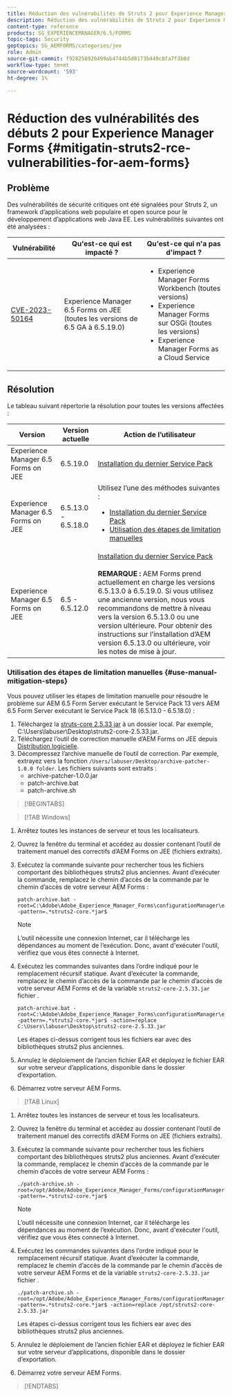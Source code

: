 ```yaml
---
title: Réduction des vulnérabilités de Struts 2 pour Experience Manager Forms on JEE
description: Réduction des vulnérabilités de Struts 2 pour Experience Manager Forms on JEE
content-type: reference
products: SG_EXPERIENCEMANAGER/6.5/FORMS
topic-tags: Security
geptopics: SG_AEMFORMS/categories/jee
role: Admin
source-git-commit: f928256920499ab4744b5d8173b449c8fa7f3b8d
workflow-type: tm+mt
source-wordcount: '593'
ht-degree: 1%

---
```



# Réduction des vulnérabilités des débuts 2 pour Experience Manager Forms {#mitigatin-struts2-rce-vulnerabilities-for-aem-forms}

## Problème

Des vulnérabilités de sécurité critiques ont été signalées pour Struts 2, un framework d’applications web populaire et open source pour le développement d’applications web Java EE. Les vulnérabilités suivantes ont été analysées :

| Vulnérabilité | Qu&#39;est-ce qui est impacté ? | Qu&#39;est-ce qui n&#39;a pas d&#39;impact ? |
|---|---|---|
| [CVE-2023-50164](https://cve.mitre.org/cgi-bin/cvename.cgi?name=2023-50164) | Experience Manager 6.5 Forms on JEE (toutes les versions de 6.5 GA à 6.5.19.0) | <ul><li> Experience Manager Forms Workbench (toutes versions)</li> <li> Experience Manager Forms sur OSGi (toutes les versions) </li> <li> Experience Manager Forms as a Cloud Service </li> <ul> |

## Résolution

Le tableau suivant répertorie la résolution pour toutes les versions affectées :

| Version | Version actuelle | Action de l’utilisateur |
|---|---|---|
| Experience Manager 6.5 Forms on JEE | 6.5.19.0 | [Installation du dernier Service Pack](https://experienceleague.adobe.com/docs/experience-manager-65/release-notes/aem-forms-current-service-pack-installation-instructions.html?lang=fr) |
| Experience Manager 6.5 Forms on JEE | 6.5.13.0 - 6.5.18.0 | Utilisez l’une des méthodes suivantes : <ul><li>  <a href="https://experienceleague.adobe.com/docs/experience-manager-65/release-notes/aem-forms-current-service-pack-installation-instructions.html?lang=fr"> Installation du dernier Service Pack </a> </li> <li> <a href ="#use-manual-mitigation-steps"> Utilisation des étapes de limitation manuelles </a> |
| Experience Manager 6.5 Forms on JEE | 6.5 - 6.5.12.0 | [Installation du dernier Service Pack](https://experienceleague.adobe.com/docs/experience-manager-65/release-notes/aem-forms-current-service-pack-installation-instructions.html?lang=fr)  </br> </br> **REMARQUE :** AEM Forms prend actuellement en charge les versions 6.5.13.0 à 6.5.19.0. Si vous utilisez une ancienne version, nous vous recommandons de mettre à niveau vers la version 6.5.13.0 ou une version ultérieure. Pour obtenir des instructions sur l’installation d’AEM version 6.5.13.0 ou ultérieure, voir les notes de mise à jour. |

### Utilisation des étapes de limitation manuelles {#use-manual-mitigation-steps}

Vous pouvez utiliser les étapes de limitation manuelle pour résoudre le problème sur AEM 6.5 Form Server exécutant le Service Pack 13 vers AEM 6.5 Form Server exécutant le Service Pack 18 (6.5.13.0 - 6.5.18.0) :

1. Téléchargez la [struts-core 2.5.33 jar](https://repo1.maven.org/maven2/org/apache/struts/struts2-core/2.5.33/struts2-core-2.5.33.jar) à un dossier local. Par exemple, C:\Users\labuser\Desktop\struts2-core-2.5.33.jar.
1. Téléchargez l’outil de correction manuelle d’AEM Forms on JEE depuis [Distribution logicielle](https://experience.adobe.com/#/downloads/content/software-distribution/en/aem.html?package=/content/software-distribution/en/details.html/content/dam/aem/public/adobe/packages/cq650/servicepack/fd/patch_utility/archive-patcher-1.0.0.zip).
1. Décompressez l’archive manuelle de l’outil de correction. Par exemple, extrayez vers la fonction `/Users/labuser/Desktop/archive-patcher-1.0.0 folder`. Les fichiers suivants sont extraits :
   * archive-patcher-1.0.0.jar
   * patch-archive.bat
   * patch-archive.sh

>[!BEGINTABS]

>[!TAB Windows]

1. Arrêtez toutes les instances de serveur et tous les localisateurs.

1. Ouvrez la fenêtre du terminal et accédez au dossier contenant l’outil de traitement manuel des correctifs d’AEM Forms on JEE (fichiers extraits).

1. Exécutez la commande suivante pour rechercher tous les fichiers comportant des bibliothèques struts2 plus anciennes. Avant d’exécuter la commande, remplacez le chemin d’accès de la commande par le chemin d’accès de votre serveur AEM Forms :


   ```
   patch-archive.bat -root=C:\Adobe\Adobe_Experience_Manager_Forms\configurationManager\export -pattern=.*struts2-core.*jar$
   ```

   >[!NOTE]
   >
   >
   >L’outil nécessite une connexion Internet, car il télécharge les dépendances au moment de l’exécution. Donc, avant d&#39;exécuter l&#39;outil, vérifiez que vous êtes connecté à Internet.

1. Exécutez les commandes suivantes dans l’ordre indiqué pour le remplacement récursif statique. Avant d’exécuter la commande, remplacez le chemin d’accès de la commande par le chemin d’accès de votre serveur AEM Forms et de la variable `struts2-core-2.5.33.jar` fichier .



   ```
   patch-archive.bat -root=C:\Adobe\Adobe_Experience_Manager_Forms\configurationManager\export -pattern=.*struts2-core.*jar$ -action=replace C:\Users\labuser\Desktop\struts2-core-2.5.33.jar
   ```

   Les étapes ci-dessus corrigent tous les fichiers ear avec des bibliothèques struts2 plus anciennes.

1. Annulez le déploiement de l’ancien fichier EAR et déployez le fichier EAR sur votre serveur d’applications, disponible dans le dossier d’exportation.

1. Démarrez votre serveur AEM Forms.

>[!TAB Linux]

1. Arrêtez toutes les instances de serveur et tous les localisateurs.

1. Ouvrez la fenêtre du terminal et accédez au dossier contenant l’outil de traitement manuel des correctifs d’AEM Forms on JEE (fichiers extraits).

1. Exécutez la commande suivante pour rechercher tous les fichiers comportant des bibliothèques struts2 plus anciennes. Avant d’exécuter la commande, remplacez le chemin d’accès de la commande par le chemin d’accès de votre serveur AEM Forms :


   ```
   ./patch-archive.sh -root=/opt/Adobe/Adobe_Experience_Manager_Forms/configurationManager/export/ -pattern=.*struts2-core.*jar$
   ```

   >[!NOTE]
   >
   >
   >L’outil nécessite une connexion Internet, car il télécharge les dépendances au moment de l’exécution. Donc, avant d&#39;exécuter l&#39;outil, vérifiez que vous êtes connecté à Internet.

1. Exécutez les commandes suivantes dans l’ordre indiqué pour le remplacement récursif statique. Avant d’exécuter la commande, remplacez le chemin d’accès de la commande par le chemin d’accès de votre serveur AEM Forms et de la variable `struts2-core-2.5.33.jar` fichier .



   ```
   ./patch-archive.sh -root=/opt/Adobe/Adobe_Experience_Manager_Forms/configurationManager/export/ -pattern=.*struts2-core.*jar$ -action=replace /opt/struts2-core-2.5.33.jar
   ```

   Les étapes ci-dessus corrigent tous les fichiers ear avec des bibliothèques struts2 plus anciennes.

1. Annulez le déploiement de l’ancien fichier EAR et déployez le fichier EAR sur votre serveur d’applications, disponible dans le dossier d’exportation.

1. Démarrez votre serveur AEM Forms.

>[!ENDTABS]




<!-- 
### Manual patching tool 


>[!BEGINTABS]

>[!TAB Windows]

    ```
    
    patch-archive.bat [-root=dir-or-file] [-pattern=regex] [-action=list(default)|delete|replace <replacement-file>]

    ```

* **dir-or-file**: Specifies path of directory containing multiple archives to patch. The default path for AEM Forms on JEE is <>. 
* **regex**: Specifies regular expression identifying a file or an archive entry to patch. It is tested against each file's or archive entry's absolute path. For example, the pattern `.*struts2-core-2.5.30.jar$` search for all the lines that end with the exact string `struts2-core-2.5.30.jar`.
* **list**: Lists the matched files or archive entries. It recursively searches for and reports all instances of the supplied pattern matched in any entry present in any archive file (zip/jar/war/ear) inside the supplied root directory. No changes are made to any file. It is the default action of the tool, when no action is specified.
* **delete**: Deletes the matched files or archive entries. If the matched entity is an archive, deletion happens before traversing it. This prevents any potentially matching entries inside it from being reported.  
* **replace**: Substitutes the matched files or archive entries with the supplied replacement. If the matched entity is an archive, replacement happens before traversing it. This prevents any potentially matching entries inside it from being reported.

>[!TAB macOS]

    ```
    
    patch-archive.sh [-root=dir-or-file] [-pattern=regex] [-action=list(default)|delete|replace <replacement-file>]

    ```

* **dir-or-file**: Specifies path of directory containing multiple archives to patch. The default path for AEM Forms on JEE is <>. 
* **regex**: Specifies regular expression identifying a file or an archive entry to patch. It is tested against each file's or archive entry's absolute path. For example, the pattern `.*struts2-core-2.5.30.jar$` search for all the lines that end with the exact string `struts2-core-2.5.30.jar`.
* **list**: Lists the matched files or archive entries. It recursively searches for and reports all instances of the supplied pattern matched in any entry present in any archive file (zip/jar/war/ear) inside the supplied root directory. No changes are made to any file. It is the default action of the tool, when no action is specified.
* **delete**: Deletes the matched files or archive entries. If the matched entity is an archive, deletion happens before traversing it. This prevents any potentially matching entries inside it from being reported.  
* **replace**: Substitutes the matched files or archive entries with the supplied replacement. If the matched entity is an archive, replacement happens before traversing it. This prevents any potentially matching entries inside it from being reported.  

>[!TAB Linux]

    ```
    
    patch-archive.sh [-root=dir-or-file] [-pattern=regex] [-action=list(default)|delete|replace <replacement-file>]

    ```

* **dir-or-file**: Specifies path of directory containing multiple archives to patch. The default path for AEM Forms on JEE is <>. 
* **regex**: Specifies regular expression identifying a file or an archive entry to patch. It is tested against each file's or archive entry's absolute path. For example, the pattern `.*struts2-core-2.5.30.jar$` search for all the lines that end with the exact string `struts2-core-2.5.30.jar`.
* **list**: Lists the matched files or archive entries. It recursively searches for and reports all instances of the supplied pattern matched in any entry present in any archive file (zip/jar/war/ear) inside the supplied root directory. No changes are made to any file. It is the default action of the tool, when no action is specified.
* **delete**: Deletes the matched files or archive entries. If the matched entity is an archive, deletion happens before traversing it. This prevents any potentially matching entries inside it from being reported.  
* **replace**: Substitutes the matched files or archive entries with the supplied replacement. If the matched entity is an archive, replacement happens before traversing it. This prevents any potentially matching entries inside it from being reported.  



>[!ENDTABS]









-->